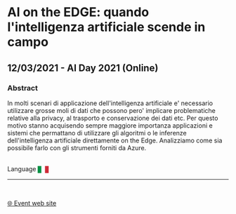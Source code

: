 # AI on the EDGE: quando l'intelligenza artificiale scende in campo
## 12/03/2021 - AI Day 2021 (Online)
### Abstract
In molti scenari di applicazione dell'intelligenza artificiale e' necessario utilizzare grosse moli di dati che possono pero' implicare problematiche relative alla privacy, al trasporto e conservazione dei dati etc. Per questo motivo stanno acquisendo sempre maggiore importanza applicazioni e sistemi che permattano di utilizzare gli algoritmi o le inferenze dell'intelligenza artificiale direttamente on the Edge. Analizziamo come sia possibile farlo con gli strumenti forniti da Azure.

<br/>
Language <img width="25" src="https://raw.githubusercontent.com/dpcons/DPCons/Dev/Resources/FlagItaly.svg" style="vertical-align:middle">

<br/>

---

<br/>
<p>
<a href="https://aiday.dotnetdev.it/">🌐 Event web site</a>
</p>

<!--
<p>
<img width="25" src="https://raw.githubusercontent.com/massimobonanni/massimobonanni/master/images/github.svg" style="vertical-align:middle"> 
<a href="https://github.com/massimobonanni/ServerlessIoT" target="_blank">massimobonanni/ServerlessIoT
</a>
</p>

<p>
<img width="25" src="https://raw.githubusercontent.com/massimobonanni/massimobonanni/master/images/video.svg" style="vertical-align:middle"> 
<a href="https://youtu.be/58KMCzDtTsY?t=27025" target="_blank">On-line video</a>
</p> 
-->
